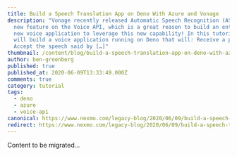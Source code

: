 ```yaml
---
title: Build a Speech Translation App on Deno With Azure and Vonage
description: "Vonage recently released Automatic Speech Recognition (ASR) as a
  new feature on the Voice API, which is a great reason to build an entertaining
  new voice application to leverage this new capability! In this tutorial, we
  will build a voice application running on Deno that will: Receive a phone call
  Accept the speech said by […]"
thumbnail: /content/blog/build-a-speech-translation-app-on-deno-with-azure-and-vonage/Blog_Speach-Translation_Deno-Azure_1200x600-1.png
author: ben-greenberg
published: true
published_at: 2020-06-09T13:33:49.000Z
comments: true
category: tutorial
tags:
  - deno
  - azure
  - voice-api
canonical: https://www.nexmo.com/legacy-blog/2020/06/09/build-a-speech-translation-app-on-deno-with-azure-and-vonage
redirect: https://www.nexmo.com/legacy-blog/2020/06/09/build-a-speech-translation-app-on-deno-with-azure-and-vonage
---
```


Content to be migrated...
